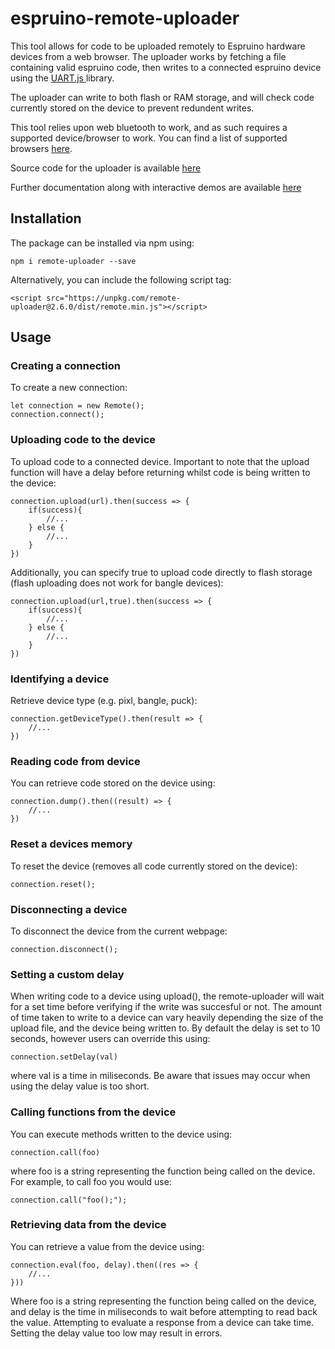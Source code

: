 # espruino-remote-uploader

This tool allows for code to be uploaded remotely to Espruino hardware devices from a web browser. 
The uploader works by fetching a file containing valid espruino code, then writes to a connected espruino device
using the <a href="https://www.espruino.com/UART.js"> UART.js </a> library. 

The uploader can write to both flash or RAM storage, and will check code currently stored on the device to prevent redundent writes.

This tool relies upon web bluetooth to work, and as such requires a supported device/browser to work. You can find a list of supported browsers
<a href="https://developer.mozilla.org/en-US/docs/Web/API/Web_Bluetooth_API#browser_compatibility">here</a>. 

Source code for the uploader is available <a href="https://github.com/cmurray95/espruino-remote-uploader">here</a>

Further documentation along with interactive demos are available <a href="https://cmurray95.github.io/espruino-remote-uploader/">here</a>

## Installation

The package can be installed via npm using:

`npm i remote-uploader --save`

Alternatively, you can include the following script tag:

```
<script src="https://unpkg.com/remote-uploader@2.6.0/dist/remote.min.js"></script>
```

## Usage

### Creating a connection
To create a new connection:

```
let connection = new Remote();
connection.connect();
```

### Uploading code to the device
To upload code to a connected device. Important to note that the upload function will have a delay before returning whilst code is being written to the device:

```
connection.upload(url).then(success => {
    if(success){
        //...
    } else {
        //...
    }
})
```

Additionally, you can specify true to upload code directly to flash storage (flash uploading does not work for bangle devices):
```
connection.upload(url,true).then(success => {
    if(success){
        //...
    } else {
        //...
    }
})
```

### Identifying a device
Retrieve device type (e.g. pixl, bangle, puck):
```
connection.getDeviceType().then(result => {
    //...
})
```

### Reading code from device
You can retrieve code stored on the device using:
```
connection.dump().then((result) => {
    //...
})
```

### Reset a devices memory
To reset the device (removes all code currently stored on the device):
```
connection.reset();
```

### Disconnecting a device
To disconnect the device from the current webpage:
```
connection.disconnect();
```

### Setting a custom delay
When writing code to a device using upload(), the remote-uploader will wait for a set time before verifying if the write was succesful or not.
The amount of time taken to write to a device can vary heavily depending the size of the upload file, and the device being written to. By default the delay is set to 10 seconds,
however users can override this using:

```
connection.setDelay(val)
```

where val is a time in miliseconds. Be aware that issues may occur when using the delay value is too short.

### Calling functions from the device
You can execute methods written to the device using:

```
connection.call(foo)
```

where foo is a string representing the function being called on the device. For example, to call foo you would use:

```
connection.call("foo();");
```

### Retrieving data from the device
You can retrieve a value from the device using:
```
connection.eval(foo, delay).then((res => {
    //...
}))
```

Where foo is a string representing the function being called on the device, and delay is the time in miliseconds to wait before attempting to read back the value.
Attempting to evaluate a response from a device can take time. Setting the delay value too low may result in errors.

